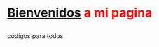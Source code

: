 <h1 id="Bienvenidos_a_mi_portfolio," class="main-top-header" style="display: inline" data-mw-thread-id="h-Bienvenidos_a_mi_Portfolio">
  <span id="Bienvenidos_a_mi_Portfolio.2C">
  </span>
  <span data-mw-comment-start="" id="h-Bienvenidos_a_mi_página,">
  </span>
  <span data-mw-comment-end="h-Bienvenidos_a_mi_Portfolio,">
      <p style="color: #FF0000">
          <a href="/wiki/Wikipedia:Bienvenidos" title="Wikipedia:Bienvenidos">Bienvenidos</a> 
      a mi pagina
      </p>
  </span>
</h1>
<p>códigos para todos</p>
